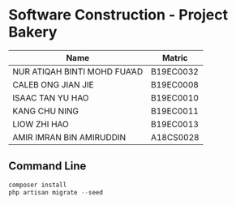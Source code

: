 # Software Construction - Project Bakery 

| Name | Matric |
| -------- | -------- |
| NUR ATIQAH BINTI MOHD FUA’AD | B19EC0032 |
| CALEB ONG JIAN JIE | B19EC0008 |
| ISAAC TAN YU HAO | B19EC0010 |
| KANG CHU NING | B19EC0011 |
| LIOW ZHI HAO | B19EC0013 |
| AMIR IMRAN BIN AMIRUDDIN | A18CS0028 |


## Command Line
```php
composer install
php artisan migrate --seed
```

